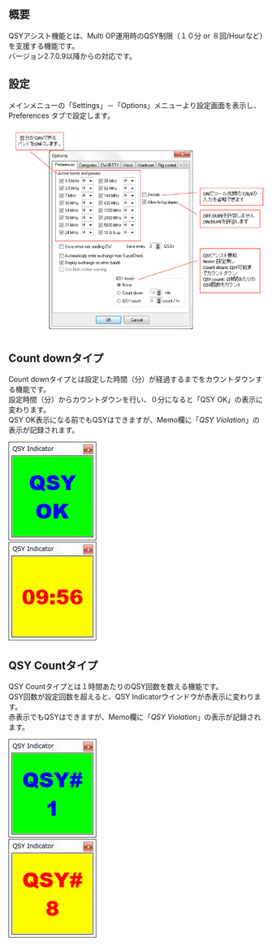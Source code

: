 ## 概要

QSYアシスト機能とは、Multi OP運用時のQSY制限（１０分 or ８回/Hourなど）を支援する機能です。  
バージョン2.7.0.9以降からの対応です。

## 設定
メインメニューの「Settings」－「Options」メニューより設定画面を表示し、Preferences タブで設定します。  

![QSY Assist](https://github.com/jr8ppg/zLog/blob/images/options_1.png)

## Count downタイプ

Count downタイプとは設定した時間（分）が経過するまでをカウントダウンする機能です。  
設定時間（分）からカウントダウンを行い、０分になると「QSY OK」の表示に変わります。  
QSY OK表示になる前でもQSYはできますが、Memo欄に「*QSY Violation*」の表示が記録されます。

![QSY OK](https://github.com/jr8ppg/zLog/blob/images/qsyindicator_1.png)  
![QSY NG](https://github.com/jr8ppg/zLog/blob/images/qsyindicator_2.png)

## QSY Countタイプ

QSY Countタイプとは１時間あたりのQSY回数を数える機能です。  
QSY回数が設定回数を超えると、QSY Indicatorウインドウが赤表示に変わります。  
赤表示でもQSYはできますが、Memo欄に「*QSY Violation*」の表示が記録されます。

![QSY OK](https://github.com/jr8ppg/zLog/blob/images/qsyindicator_3.png)  
![QSY NG](https://github.com/jr8ppg/zLog/blob/images/qsyindicator_4.png)
